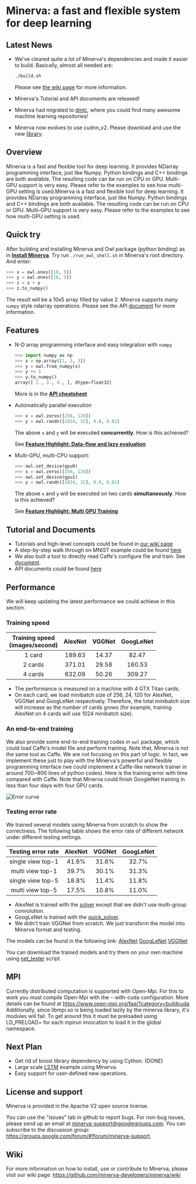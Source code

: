 # Minerva: a fast and flexible system for deep learning

## Latest News

* We've cleared quite a lot of Minerva's dependencies and made it easier to build. Basically, almost all needed are:

  ```bash
  ./build.sh
  ```
  Please see [the wiki page](https://github.com/dmlc/minerva/wiki/Install-Minerva) for more information.
* Minerva's Tutorial and API documents are released!
* Minerva had migrated to [dmlc](https://github.com/dmlc), where you could find many awesome machine learning repositories!
* Minerva now evolves to use cudnn_v2. Please download and use the new [library](https://developer.nvidia.com/cuDNN).

## Overview

Minerva is a fast and flexible tool for deep learning. It provides NDarray programming interface, just like Numpy. Python bindings and C++ bindings are both available. The resulting code can be run on CPU or GPU. Multi-GPU support is very easy. Please refer to the examples to see how multi-GPU setting is used.Minerva is a fast and flexible tool for deep learning. It provides NDarray programming interface, just like Numpy. Python bindings and C++ bindings are both available. The resulting code can be run on CPU or GPU. Multi-GPU support is very easy. Please refer to the examples to see how multi-GPU setting is used.

## Quick try

After building and installing Minerva and Owl package (python binding) as in [**Install Minerva**](https://github.com/dmlc/minerva/wiki/Install-Minerva). Try run `./run_owl_shell.sh` in Minerva's root directory. And enter:
```python
>>> x = owl.ones([10, 5])
>>> y = owl.ones([10, 5])
>>> z = x + y
>>> z.to_numpy()
```
The result will be a 10x5 array filled by value 2. Minerva supports many `numpy` style ndarray operations. Please see the API [document](http://minerva-developers.github.io/minerva-doc/) for more information.

## Features
* N-D array programming interface and easy integration with `numpy`

  ```python
  >>> import numpy as np
  >>> x = np.array([1, 2, 3])
  >>> y = owl.from_numpy(x)
  >>> y += 1
  >>> y.to_numpy()
  array([ 2., 3., 4., ], dtype=float32)
  ```
  More is in the [**API cheatsheet**](http://minerva-developers.github.io/minerva-doc/cheatsheet.html)
* Automatically parallel execution

  ```python
  >>> x = owl.zeros([256, 128])
  >>> y = owl.randn([1024, 32], 0.0, 0.01)
  ```
  The above `x` and `y` will be executed **concurrently**. How is this achieved?
  
  See [**Feature Highlight: Data-flow and lazy evaluation**](https://github.com/dmlc/minerva/wiki/Feature-Highlight:-Dataflow-engine)
* Multi-GPU, multi-CPU support:

  ```python
  >>> owl.set_device(gpu0)
  >>> x = owl.zeros([256, 128])
  >>> owl.set_device(gpu1)
  >>> y = owl.randn([1024, 32], 0.0, 0.01)
  ```
  The above `x` and `y` will be executed on two cards **simultaneously**. How is this achieved?
  
  See [**Feature Highlight: Multi GPU Training**](https://github.com/dmlc/minerva/wiki/Feature-Highlight:-Multi-GPU-Training)

## Tutorial and Documents
* Tutorials and high-level concepts could be found in [our wiki page](https://github.com/dmlc/minerva/wiki)
* A step-by-step walk through on MNIST example could be found [here](https://github.com/dmlc/minerva/wiki/Walkthrough:-MNIST)
* We also built a tool to directly read Caffe's configure file and train. See [document](https://github.com/dmlc/minerva/wiki/Walkthrough:-AlexNet).
* API documents could be found [here](http://minerva-developers.github.io/minerva-doc/index.html)

## Performance

We will keep updating the latest performance we could achieve in this section.

### Training speed

| Training speed <br> (images/second) | AlexNet | VGGNet | GoogLeNet |
|:------------------------------:|:-------:|:------:|:---------:|
| 1 card | 189.63 | 14.37 | 82.47 |
| 2 cards| 371.01 | 29.58 | 160.53 |
| 4 cards| 632.09 | 50.26 | 309.27 |
* The performance is measured on a machine with 4 GTX Titan cards.
* On each card, we load minibatch size of 256, 24, 120 for AlexNet, VGGNet and GoogLeNet respectively. Therefore, the total minibatch size will increase as the number of cards grows (for example, training AlexNet on 4 cards will use 1024 minibatch size).

### An end-to-end training

We also provide some end-to-end training codes in `owl` package, which could load Caffe's model file and perform training. Note that, Minerva is *not* the same tool as Caffe. We are not focusing on this part of logic. In fact, we implement these just to play with the Minerva's powerful and flexible programming interface (we could implement a Caffe-like network trainer in around 700~800 lines of python codes). Here is the training error with time compared with Caffe. Note that Minerva could finish GoogleNet training in less than four days with four GPU cards.

![Error curve](https://cloud.githubusercontent.com/assets/4057701/6857873/454c44b2-d3e0-11e4-9010-9e62c6c94027.jpg)

### Testing error rate
We trained several models using Minerva from scratch to show the correctness. The following table shows the error rate of different network under different testing settings.

| Testing error rate | AlexNet | VGGNet | GoogLeNet |
|:------------------------------:|:-------:|:------:|:---------:|
| single view top-1 | 41.6% | 31.6% | 32.7% |
| multi view top-1 | 39.7% | 30.1% | 31.3% |
| single view top-5 | 18.8% | 11.4% | 11.8% |
| multi view top-5 | 17.5% | 10.8% | 11.0% |

* AlexNet is trained with the [solver](https://github.com/BVLC/caffe/blob/master/models/bvlc_alexnet/solver.prototxt) except that we didn't use multi-group convolution.
* GoogLeNet is trained with the [quick_solver](https://github.com/BVLC/caffe/blob/master/models/bvlc_googlenet/quick_solver.prototxt).
* We didn't train VGGNet from scratch. We just transform the model into Minerva format and testing.

The models can be found in the following link:
[AlexNet](http://pan.baidu.com/s/1bnAT10b) [GoogLeNet](http://pan.baidu.com/s/1df67G) [VGGNet](http://pan.baidu.com/s/1pJIC5sf)

You can download the trained models and try them on your own machine using [net_tester](https://github.com/dmlc/minerva/tree/master/scripts/learning) script.

## MPI
Currently distributed computation is supported with Open-Mpi.
For this to work you must compile Open-Mpi with the --with-cuda configuration.  More details can be found at https://www.open-mpi.org/faq/?category=buildcuda
Additionally, since libmpi.so is being loaded lazily by the minerva library, it's modules will fail.  To get around this it must be preloaded using LD_PRELOAD=<path to libmpi.so> for each mpirun invocation to load it in the global namespace.


## Next Plan
* Get rid of boost library dependency by using Cython. (DONE)
* Large scale [LSTM](http://en.wikipedia.org/wiki/Long_short_term_memory) example using Minerva.
* Easy support for user-defined new operations.

## License and support

Minerva is provided in the Apache V2 open source license.

You can use the "issues" tab in github to report bugs. For non-bug issues, please send up an email at minerva-support@googlegroups.com. You can subscribe to the discussion group: https://groups.google.com/forum/#!forum/minerva-support.

## Wiki

For more information on how to install, use or contribute to Minerva, please visit our wiki page: https://github.com/minerva-developers/minerva/wiki

